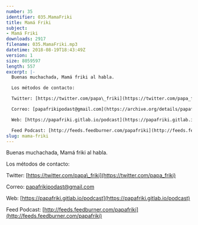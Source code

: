 ```yaml
---
number: 35
identifier: 035.MamaFriki
title: Mamá Friki
subject:
- Mamá Friki
downloads: 2917
filename: 035.MamaFriki.mp3
datetime: 2018-08-19T18:43:49Z
version: 1
size: 8059597
length: 557
excerpt: |-
  Buenas muchachada, Mamá friki al habla.

  Los métodos de contacto:

  Twitter: [https://twitter.com/papa\_friki](https://twitter.com/papa_friki)

  Correo: [papafrikipodast@gmail.com](https://archive.org/details/papafrikipodast@gmail.com)

  Web: [https://papafriki.gitlab.io/podcast](https://papafriki.gitlab.io/podcast)

  Feed Podcast: [http://feeds.feedburner.com/papafriki](http://feeds.feedburner.com/papafriki)
slug: mama-friki
---
```

Buenas muchachada, Mamá friki al habla.

Los métodos de contacto:

Twitter: [https://twitter.com/papa\_friki](https://twitter.com/papa_friki)

Correo: [papafrikipodast@gmail.com](https://archive.org/details/papafrikipodast@gmail.com)

Web: [https://papafriki.gitlab.io/podcast](https://papafriki.gitlab.io/podcast)

Feed Podcast: [http://feeds.feedburner.com/papafriki](http://feeds.feedburner.com/papafriki)